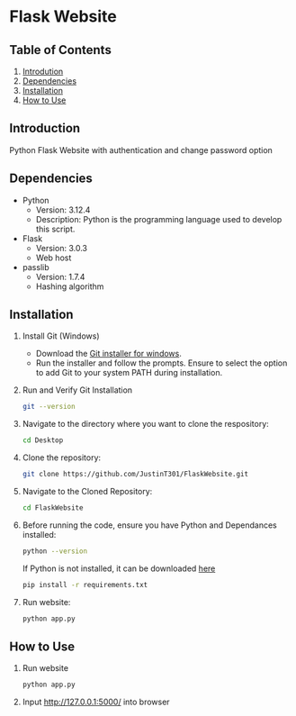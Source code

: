 # Flask Website

## Table of Contents
1. [Introdution](#introduction)
2. [Dependencies](#dependencies)
3. [Installation](#installation)
4. [How to Use](#how-to-use)

## Introduction
Python Flask Website with authentication and change password option

## Dependencies
* Python
   * Version: 3.12.4
   * Description: Python is the programming language used to develop this script.
* Flask
   * Version: 3.0.3
   * Web host
* passlib
   * Version: 1.7.4
   * Hashing algorithm

## Installation
1. Install Git (Windows)
   * Download the [Git installer for windows](https://gitforwindows.org/).
   * Run the installer and follow the prompts. Ensure to select the option to add Git to your system PATH during installation.
2. Run and Verify Git Installation
   ```sh
   git --version
   ```
3. Navigate to the directory where you want to clone the respository:
   ```sh
   cd Desktop
   ```
4. Clone the repository:
   ```sh
   git clone https://github.com/JustinT301/FlaskWebsite.git
   ```
5. Navigate to the Cloned Repository:
   ```sh
   cd FlaskWebsite
   ```
6. Before running the code, ensure you have Python and Dependances installed:
   ```sh
   python --version
   ```
   If Python is not installed, it can be downloaded [here](https://www.python.org/downloads/release/python-3124/)
   ```sh
   pip install -r requirements.txt
   ```

7. Run website:
   ```sh
   python app.py
   ```
## How to Use
1. Run website
   ```sh
   python app.py
   ```
2. Input http://127.0.0.1:5000/ into browser

